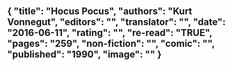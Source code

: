 {
 "title": "Hocus Pocus",
 "authors": "Kurt Vonnegut",
 "editors": "",
 "translator": "",
 "date": "2016-06-11",
 "rating": "",
 "re-read": "TRUE",
 "pages": "259",
 "non-fiction": "",
 "comic": "",
 "published": "1990",
 "image": ""
}
---

